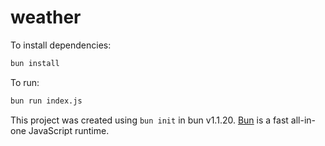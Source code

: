 # weather

To install dependencies:

```bash
bun install
```

To run:

```bash
bun run index.js
```

This project was created using `bun init` in bun v1.1.20. [Bun](https://bun.sh) is a fast all-in-one JavaScript runtime.
